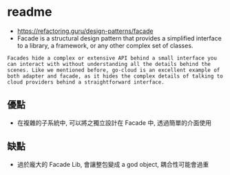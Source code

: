 # readme

- https://refactoring.guru/design-patterns/facade
- Facade is a structural design pattern that provides a simplified interface to a library, a framework, or any other complex set of classes.


```
Facades hide a complex or extensive API behind a small interface you can interact with without understanding all the details behind the scenes. Like we mentioned before, go-cloud is an excellent example of both adapter and facade, as it hides the complex details of talking to cloud providers behind a straightforward interface.
```

## 優點
- 在複雜的子系統中, 可以將之獨立設計在 Facade 中, 透過簡單的介面使用

## 缺點
- 過於龐大的 Facade Lib, 會讓整包變成 a god object, 耦合性可能會過重